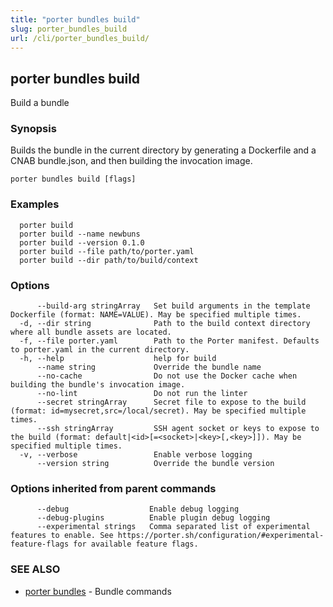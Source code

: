 ```yaml
---
title: "porter bundles build"
slug: porter_bundles_build
url: /cli/porter_bundles_build/
---
```

## porter bundles build

Build a bundle

### Synopsis

Builds the bundle in the current directory by generating a Dockerfile and a CNAB bundle.json, and then building the invocation image.

```
porter bundles build [flags]
```

### Examples

```
  porter build
  porter build --name newbuns
  porter build --version 0.1.0
  porter build --file path/to/porter.yaml
  porter build --dir path/to/build/context

```

### Options

```
      --build-arg stringArray   Set build arguments in the template Dockerfile (format: NAME=VALUE). May be specified multiple times.
  -d, --dir string              Path to the build context directory where all bundle assets are located.
  -f, --file porter.yaml        Path to the Porter manifest. Defaults to porter.yaml in the current directory.
  -h, --help                    help for build
      --name string             Override the bundle name
      --no-cache                Do not use the Docker cache when building the bundle's invocation image.
      --no-lint                 Do not run the linter
      --secret stringArray      Secret file to expose to the build (format: id=mysecret,src=/local/secret). May be specified multiple times.
      --ssh stringArray         SSH agent socket or keys to expose to the build (format: default|<id>[=<socket>|<key>[,<key>]]). May be specified multiple times.
  -v, --verbose                 Enable verbose logging
      --version string          Override the bundle version
```

### Options inherited from parent commands

```
      --debug                  Enable debug logging
      --debug-plugins          Enable plugin debug logging
      --experimental strings   Comma separated list of experimental features to enable. See https://porter.sh/configuration/#experimental-feature-flags for available feature flags.
```

### SEE ALSO

* [porter bundles](/cli/porter_bundles/)	 - Bundle commands

